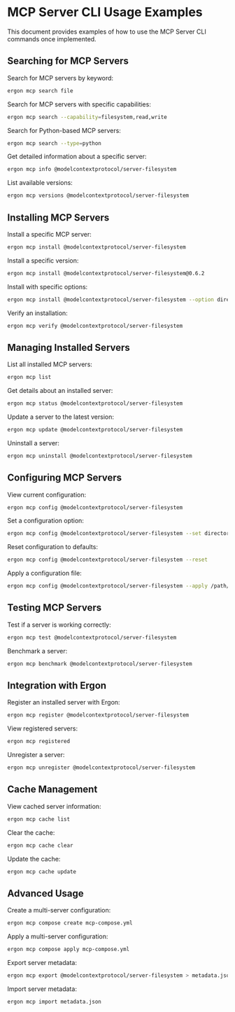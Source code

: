 # MCP Server CLI Usage Examples

This document provides examples of how to use the MCP Server CLI commands once implemented.

## Searching for MCP Servers

Search for MCP servers by keyword:

```bash
ergon mcp search file
```

Search for MCP servers with specific capabilities:

```bash
ergon mcp search --capability=filesystem,read,write
```

Search for Python-based MCP servers:

```bash
ergon mcp search --type=python
```

Get detailed information about a specific server:

```bash
ergon mcp info @modelcontextprotocol/server-filesystem
```

List available versions:

```bash
ergon mcp versions @modelcontextprotocol/server-filesystem
```

## Installing MCP Servers

Install a specific MCP server:

```bash
ergon mcp install @modelcontextprotocol/server-filesystem
```

Install a specific version:

```bash
ergon mcp install @modelcontextprotocol/server-filesystem@0.6.2
```

Install with specific options:

```bash
ergon mcp install @modelcontextprotocol/server-filesystem --option directories=/path/to/allow
```

Verify an installation:

```bash
ergon mcp verify @modelcontextprotocol/server-filesystem
```

## Managing Installed Servers

List all installed MCP servers:

```bash
ergon mcp list
```

Get details about an installed server:

```bash
ergon mcp status @modelcontextprotocol/server-filesystem
```

Update a server to the latest version:

```bash
ergon mcp update @modelcontextprotocol/server-filesystem
```

Uninstall a server:

```bash
ergon mcp uninstall @modelcontextprotocol/server-filesystem
```

## Configuring MCP Servers

View current configuration:

```bash
ergon mcp config @modelcontextprotocol/server-filesystem
```

Set a configuration option:

```bash
ergon mcp config @modelcontextprotocol/server-filesystem --set directories=/path/to/allow
```

Reset configuration to defaults:

```bash
ergon mcp config @modelcontextprotocol/server-filesystem --reset
```

Apply a configuration file:

```bash
ergon mcp config @modelcontextprotocol/server-filesystem --apply /path/to/config.json
```

## Testing MCP Servers

Test if a server is working correctly:

```bash
ergon mcp test @modelcontextprotocol/server-filesystem
```

Benchmark a server:

```bash
ergon mcp benchmark @modelcontextprotocol/server-filesystem
```

## Integration with Ergon

Register an installed server with Ergon:

```bash
ergon mcp register @modelcontextprotocol/server-filesystem
```

View registered servers:

```bash
ergon mcp registered
```

Unregister a server:

```bash
ergon mcp unregister @modelcontextprotocol/server-filesystem
```

## Cache Management

View cached server information:

```bash
ergon mcp cache list
```

Clear the cache:

```bash
ergon mcp cache clear
```

Update the cache:

```bash
ergon mcp cache update
```

## Advanced Usage

Create a multi-server configuration:

```bash
ergon mcp compose create mcp-compose.yml
```

Apply a multi-server configuration:

```bash
ergon mcp compose apply mcp-compose.yml
```

Export server metadata:

```bash
ergon mcp export @modelcontextprotocol/server-filesystem > metadata.json
```

Import server metadata:

```bash
ergon mcp import metadata.json
```